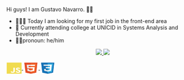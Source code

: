  Hi guys! I am Gustavo Navarro. 👋🏽
 
 - 👨🏽‍💻 Today I am looking for my first job in the front-end area
 - 📖 Currently attending college at UNICID in Systems Analysis and Development
 - 👨🏽pronoun: he/him

  <div align="center">
  <a href="https://github.com/GutoNavarro">
  <img height="180em" src="https://github-readme-stats.vercel.app/api?username=GutoNavarro&show_icons=true&theme=dracula&include_all_commits=true&count_private=true"/>
  <img height="180em" src="https://github-readme-stats.vercel.app/api/top-langs/?username=GutoNavarro&layout=compact&langs_count=7&theme=dracula"/>
  </div>
  
  <div style="display: inline_block"><br>
  <img align="center" alt="Guto-Js" height="30" width="40" src="https://raw.githubusercontent.com/devicons/devicon/master/icons/javascript/javascript-plain.svg">
  <img align="center" alt="Guto-HTML" height="30" width="40" src="https://raw.githubusercontent.com/devicons/devicon/master/icons/html5/html5-original.svg">
  <img align="center" alt="Guto-CSS" height="30" width="40" src="https://raw.githubusercontent.com/devicons/devicon/master/icons/css3/css3-original.svg">
 
   
